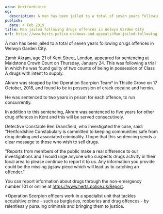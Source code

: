 ```yaml
area: Hertfordshire
og:
  description: A man has been jailed to a total of seven years following drugs offences in Welwyn Garden City.
publish:
  date: 4 Feb 2019
title: Man jailed following drugs offences in Welwyn Garden City
url: https://www.herts.police.uk/news-and-appeals/Man-jailed-following-drugs-offences-in-Welwyn-Garden-City-2496MD
```

A man has been jailed to a total of seven years following drugs offences in Welwyn Garden City.

Zamir Akram, age 21 of Kent Street, London, appeared for sentencing at Maidstone Crown Court on Thursday, January 24. This was following a trial in which he was found guilty of two counts of being in possession of Class A drugs with intent to supply.

Akram was stopped by the Operation Scorpion Team* in Thistle Grove on 17 October, 2018, and found to be in possession of crack cocaine and heroin.

He was sentenced to two years in prison for each offence, to run concurrently.

In addition to this sentencing, Akram was sentenced to five years for other drug offences in Kent and this will be served consecutively.

Detective Constable Ben Dransfield, who investigated the case, said: "Hertfordshire Constabulary is committed to keeping communities safe from drug dealing and associated criminality. I hope that this sentencing sends a clear message to those who wish to sell drugs.

"Reports from members of the public make a real difference to our investigations and I would urge anyone who suspects drugs activity in their local area to please continue to report it to us. Any information you provide could be the missing jigsaw piece which will lead us to catching an offender."

You can report information about drugs through the non-emergency number 101 or online at https://www.herts.police.uk/Report.

*Operation Scorpion officers work in a specialist unit that tackles acquisitive crime - such as burglaries, robberies and drug offences - by relentlessly pursuing criminals and bringing them to justice.
